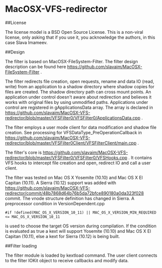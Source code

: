 # MacOSX-VFS-redirector

##License

The license model is a BSD Open Source License. This is a non-viral license, only asking that if you use it, you acknowledge the authors, in this case Slava Imameev.

##Design

The filter is based on MacOSX-FileSystem-Filter. The filter design description can be found here https://github.com/slavaim/MacOSX-FileSystem-Filter .

The filter redirects file creation, open requests, rename and data IO (read, write) from an application to a shadow directory where shadow copies for files are created. The shadow directory path can cross mount points. An application under control doesn't aware about redirection and believes it works with original files by using unmodified paths. Applications under control are registered in gApplicationsData array. The array is declared in https://github.com/slavaim/MacOSX-VFS-redirector/blob/master/VFSFilter0/VFSFilter0/ApplicationsData.cpp .

The filter employs a user mode client for data modification and shadow file creation. See processing for VFSDataType_PreOperationCallback in https://github.com/slavaim/MacOSX-VFS-redirector/blob/master/VFSFilter0Client/VFSFilterClient/main.cpp .

The filter's core is https://github.com/slavaim/MacOSX-VFS-redirector/blob/master/VFSFilter0/VFSFilter0/VFSHooks.cpp . It contains VFS hooks to intercept file creation and open, redirect IO and call a user client.

The filter was tested on Mac OS X Yosemite (10.10) and Mac OS X El Capitan (10.11). A Sierra (10.12) support was added with https://github.com/slavaim/MacOSX-VFS-redirector/commit/48b7868d64b76b5da72bfce890180a0da323f028 commit. The vnode structure definition has changed in Sierra. A preprocessor condition in VersionDependent.cpp
```
#if !defined(MAC_OS_X_VERSION_10_11) || MAC_OS_X_VERSION_MIN_REQUIRED <= MAC_OS_X_VERSION_10_11
```
is used to choose the target OS version during compilation. If the condition is evaluated as true a kext will support Yosemite (10.10) and Mac OS X El Capitan (10.11), else a kext for Sierra (10.12) is being built. 

##Filter loading

The filter module is loaded by kextload command. The user client connects to the filter IOKit object to receive callbacks and modify data.


